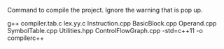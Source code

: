 Command to compile the project. Ignore the warning that is pop up.

g++ compiler.tab.c lex.yy.c Instruction.cpp BasicBlock.cpp Operand.cpp SymbolTable.cpp Utilities.hpp ControlFlowGraph.cpp -std=c++11 -o compilerc++